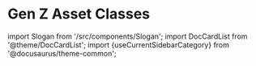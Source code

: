# Gen Z Asset Classes

import Slogan from '/src/components/Slogan';
import DocCardList from '@theme/DocCardList';
import {useCurrentSidebarCategory} from '@docusaurus/theme-common';

<DocCardList items={useCurrentSidebarCategory().items}/>

<Slogan/>